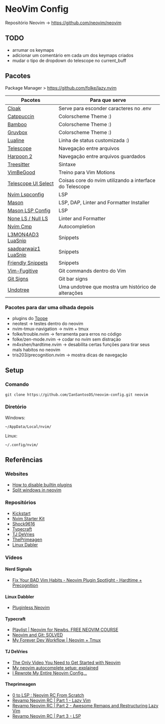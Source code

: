 # NeoVim Config

Repositório Neovim -> https://github.com/neovim/neovim

## TODO

- arrumar os keymaps
- adicionar um comentário em cada um dos keymaps criados
- mudar o tipo de dropdown do telescope no current_buff

## Pacotes

Package Manager > https://github.com/folke/lazy.nvim

| Pacotes                                                                           | Para que serve                                          |
| --------------------------------------------------------------------------------- | ------------------------------------------------------- |
| [Cloak](https://github.com/laytan/cloak.nvim)                                     | Serve para esconder caracteres no .env                  |
| [Catppuccin](https://github.com/catppuccin/catppuccin)                            | Colorscheme Theme :)                                    |
| [Bamboo](https://github.com/ribru17/bamboo.nvim)                                  | Colorscheme Theme :)                                    |
| [Gruvbox](https://github.com/ellisonleao/gruvbox.nvim)                            | Colorscheme Theme :)                                    |
| [Lualine](https://github.com/nvim-lualine/lualine.nvim)                           | Linha de status customizada :)                          |
| [Telescope](https://github.com/nvim-telescope/telescope.nvim)                     | Navegação entre arquivos                                |
| [Harpoon 2](https://github.com/ThePrimeagen/harpoon/tree/harpoon2)                | Navegação entre arquivos guardados                      |
| [Treesitter](https://github.com/nvim-treesitter/nvim-treesitter)                  | Sintaxe                                                 |
| [VimBeGood](https://github.com/ThePrimeagen/vim-be-good)                          | Treino para Vim Motions                                 |
| [Telescope UI Select](https://github.com/nvim-telescope/telescope-ui-select.nvim) | Coisas core do nvim utilizando a interface do Telescope |
| [Nvim Lspconfig](https://github.com/neovim/nvim-lspconfig)                        | LSP                                                     |
| [Mason](https://github.com/williamboman/mason.nvim)                               | LSP, DAP, Linter and Formatter Installer                |
| [Mason LSP Config](https://github.com/williamboman/mason-lspconfig.nvim)          | LSP                                                     |
| [None LS / Null LS](https://github.com/nvimtools/none-ls.nvim)                    | Linter and Formatter                                    |
| [Nvim Cmp](https://github.com/hrsh7th/nvim-cmp)                                   | Autocompletion                                          |
| [L3MON4AD3 LuaSnip](https://github.com/L3MON4D3/LuaSnip)                          | Snippets                                                |
| [saadparwaiz1 LuaSnip](https://github.com/saadparwaiz1/cmp_luasnip)               | Snippets                                                |
| [Friendly Snippets](https://github.com/rafamadriz/friendly-snippets)              | Snippets                                                |
| [Vim-Fugitive](https://github.com/tpope/vim-fugitive)                             | Git commands dentro do Vim                              |
| [Git Signs](https://github.com/lewis6991/gitsigns.nvim)                           | Git bar signs                                           |
| [Undotree](https://github.com/mbbill/undotree)                                    | Uma undotree que mostra um histórico de alterações      |

### Pacotes para dar uma olhada depois

- plugins do [Tpope](https://github.com/tpope)
- neotest -> testes dentro do neovim
- nvim-tmux-navigation -> nvim + tmux
- folke/trouble.nvim -> ferramenta para erros no código
- folke/zen-mode.nvim -> codar no nvim sem distração
- m4xshen/hardtime.nvim -> desabilita certas funções para tirar seus mals habitos no neovim
- tris203/precognition.nvim -> mostra dicas de navegação

## Setup

### Comando

    git clone https://github.com/IanSantosOS/neovim-config.git neovim

### Diretório

Windows:

    ~/AppData/Local/nvim/

Linux:

    ~/.config/nvim/

## Referências

### Websites

- [How to disable builtin plugins](https://neovim.discourse.group/t/how-to-disable-builtin-plugins/787/6)
- [Split windows in neovim](https://vimcasts.org/blog/2013/01/oil-and-vinegar-split-windows-and-project-drawer/)

### Repositórios

- [Kickstart](https://github.com/nvim-lua/kickstart.nvim)
- [Nvim Starter Kit](https://github.com/bcampolo/nvim-starter-kit)
- [Shock9616](https://github.com/Shock9616/nvim-config)
- [Typecraft](https://github.com/cpow/neovim-for-newbs)
- [TJ DeVries](https://github.com/tjdevries/config.nvim)
- [ThePrimeagen](https://github.com/ThePrimeagen/init.lua)
- [Linux Dabler](https://gitlab.com/linuxdabbler/dotfiles/-/blob/main/.config/nvim/init.lua)

### Vídeos

#### Nerd Signals

- [Fix Your BAD Vim Habits - Neovim Plugin Spotlight - Hardtime + Precognition](https://www.youtube.com/watch?v=7hQZhHve4HI)

#### Linux Dabbler

- [Pluginless Neovim](https://www.youtube.com/watch?v=I5kT2c2XX38)

#### Typecraft

- [Playlist | Neovim for Newbs. FREE NEOVIM COURSE](https://www.youtube.com/playlist?list=PLsz00TDipIffreIaUNk64KxTIkQaGguqn)
- [Neovim and Git: SOLVED](https://www.youtube.com/watch?v=zOQMwWqdp9w)
- [My Forever Dev Workflow | Neovim + Tmux](https://www.youtube.com/watch?v=_YaI2vDbk0o)

#### TJ DeVries

- [The Only Video You Need to Get Started with Neovim](https://www.youtube.com/watch?v=m8C0Cq9Uv9o)
- [My neovim autocomplete setup: explained](https://www.youtube.com/watch?v=22mrSjknDHI)
- [I Rewrote My Entire Neovim Config...](https://www.youtube.com/watch?v=kJVqxFnhIuw)

#### Theprimeagen

- [0 to LSP : Neovim RC From Scratch](https://www.youtube.com/watch?v=w7i4amO_zaE)
- [Revamp Neovim RC | Part 1 - Lazy Vim](https://www.youtube.com/watch?v=ZWWxwwUsPNw)
- [Revamp Neovim RC | Part 2 - Awesome Remaps and Restructuring Lazy Vim](https://www.youtube.com/watch?v=c0Xmd4PGino)
- [Revamp Neovim RC | Part 3 - LSP](https://www.youtube.com/watch?v=MuUrCcvE-Yw)
